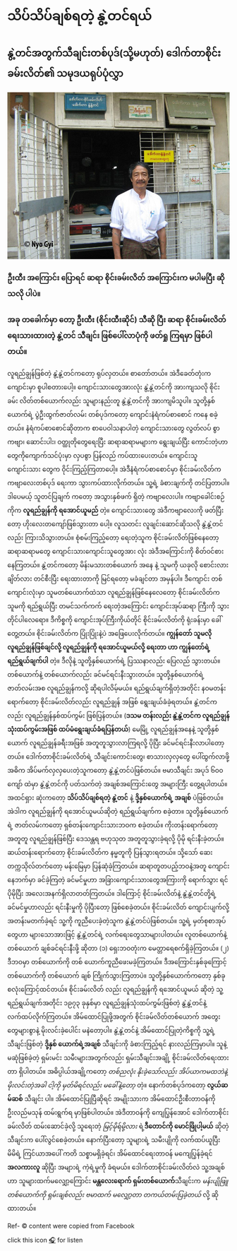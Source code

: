 # သိပ်သိပ်ချစ်ရတဲ့ နွဲ့တင်ရယ်

## နွဲ့တင်အတွက်သီချင်းတစ်ပုဒ်\(သို့မဟုတ်\) ဒေါက်တာစိုင်းခမ်းလိတ်၏ သမုဒယရုပ်ပုံလွှာ

![photo of sayar-sai-khan-leik](.gitbook/assets/sayar-sai-khan-laik.jpg)

### ဦးထီး အကြောင်း ပြောရင် ဆရာ စိုင်းခမ်းလိတ် အကြောင်းက မပါမပြီး ဆိုသလို ပါပဲ။

### အခု တခေါက်မှာ တော့ ဦးထီး \(စိုင်းထီးဆိုင်\) သီဆို ပြီး ဆရာ စိုင်းခမ်းလိတ်  ရေးသားထားတဲ့ နွဲ့တင် သီချင်း ဖြစ်ပေါ်လာပုံကို ဖတ်ရှု ကြရမှာ ဖြစ်ပါတယ်။

လူရည်ချွန်ဖြစ်တဲ့ နွဲ့နွဲ့တင်ကတော့ ရုပ်လှတယ်။ စာတော်တယ်။ အဲဒီခေတ်တုံးက ကျောင်းမှာ စူပါစတားပေါ့။ ကျောင်းသားတွေအားလုံး နွဲ့နွဲ့တင်ကို အားကျသလို စိုင်းခမ်း လိတ်တစ်ယောက်လည်း သူများနည်းတူ နွဲ့နွဲ့တင်ကို အားကျမိသူပါ။ သူတို့နှစ်ယောက်ရဲ့ ပွဲဦးထွက်ဇာတ်လမ်း တစ်ပုဒ်ကတော့ ကျောင်းနံရံကပ်စာစောင် ကနေ စခဲ့တယ်။ နံရံကပ်စာစောင်ဆိုတာက စာပေဝါသနာပါတဲ့ ကျောင်းသားတွေ လွတ်လပ် စွာ ကဗျာ၊ ဆောင်းပါး၊ ဝတ္ထုတိုတွေရေးပြီး ဆရာဆရာမများက ရွေးချယ်ပြီး ကောင်းတဲ့ဟာ တွေကိုကျောက်သင်ပုံးမှာ လှပစွာ ပြန်လည် ကပ်ထားပေးတယ်။ ကျောင်းသူကျောင်းသား တွေက ဝိုင်းကြည့်ကြတာပေါ့။ အဲဒီနံရံကပ်စာစောင်မှာ စိုင်းခမ်းလိတ်က ကဗျာလေးတစ်ပုဒ် ရေးကာ သွားကပ်ထားလိုက်တယ်။ သူ့ရဲ့ ခံစားချက်ကို တင်ပြတာပါ။ ဒါပေမယ့် သူတင်ပြချက် ကတော့ အသွားနှစ်ဖက် ရှိတဲ့ ကဗျာလေးပါ။ ကဗျာခေါင်းစဉ်ကိုက **လူရည်ချွန်ကို ရအောင်ယူမည်** တဲ့။ ကျောင်းသားတွေ အဲဒီကဗျာလေးကို ဖတ်ပြီးတော့ ဟိုးလေးတကျော်ဖြစ်သွားတာ ပေါ့။ လူသတင်း လူချင်းဆောင်ဆိုသလို နွဲ့နွဲ့တင်လည်း ကြားသိသွားတယ်။ စုံစမ်းကြည့်တော့ ရေးတဲ့သူက စိုင်းခမ်းလိတ်ဖြစ်နေတော့ ဆရာဆရာမတွေ ကျောင်းသားကျောင်းသူတွေအား လုံး အဲဒီအကြောင်းကို စိတ်ဝင်စားနေကြတယ်။ နွဲ့တင်ကတော့ မိန်းမသားတစ်ယောက် အနေ နဲ့ သူမကို ယခုလို စောင်းလား ချိတ်လား တင်စီးပြီး ရေးထားတာကို မြင်ရတော့ မခံချင်တာ အမှန်ပါ။ ဒီကျောင်း တစ်ကျောင်းလုံးမှာ သူမတစ်ယောက်ထဲသာ လူရည်ချွန်ဖြစ်နေလေတော့ စိုင်းခမ်းလိတ်က သူမကို ရည်ရွယ်ပြီး တမင်သက်ကက် ရေးတဲ့အကြောင်း ကျောင်းအုပ်ဆရာ ကြီးကို သွားတိုင်ပါလေရော။ ဒီကိစ္စကို ကျောင်းအုပ်ကြီးကိုယ်တိုင် စိုင်းခမ်းလိတ်ကို ရုံးခန်းမှာ ခေါ်တွေ့တယ်။ စိုင်းခမ်းလိတ်က ပြုံးပြုံးနဲ့ပဲ အဖြေပေးလိုက်တယ်။ **ကျွန်တော် သူမလို လူရည်ချွန်ဖြစ်ချင်လို့ လူရည်ချွန်ကို ရအောင်ယူမယ်လို့ ရေးတာ ဟာ ကျွန်တော်ရဲ့ ရည်ရွယ်ချက်ပါ** တဲ့။ ဒီလိုနဲ့ သူတို့နှစ်ယောက်ရဲ့ ပြဿနာလည်း ပြေလည် သွားတယ်။ တစ်ယောက်နဲ့ တစ်ယောက်လည်း ခင်မင်ရင်းနီးသွားတယ်။ သူတို့နှစ်ယောက်ရဲ့ ဇာတ်လမ်းအစ လူရည်ချွန်ကလို့ ဆိုရပါလိမ့်မယ်။ ရည်ရွယ်ချက်ရှိတဲ့အတိုင်း နဝမတန်းရောက်တော့ စိုင်းခမ်းလိတ်လည်း လူရည်ချွန် အဖြစ် ရွေးချယ်ခံခဲ့ရတယ်။ နွဲ့တင်ကလည်း လူရည်ချွန်နှစ်ထပ်ကွမ်း ဖြစ်ပြန်တယ်။ \(**ဒသမ တန်းလည်း နွဲ့နွဲ့တင်က လူရည်ချွန် သုံးထပ်ကွမ်းအဖြစ် ထပ်မံရွေးချယ်ခံရပြန်တယ်**\) မေမြို့ လူရည်ချွန်အနေနဲ့ သူတို့နှစ်ယောက် လူရည်ချွန်ခရီးအဖြစ် အတူတူသွားလာကြရလို့ ပိုပြီး ခင်မင်ရင်းနီးလာပါတော့တယ်။ ဒေါက်တာစိုင်းခမ်းလိတ်ရဲ့ သီချင်းကောင်းတွေ၊ စာသားလှလှတွေ ပေါ်ထွက်လာဖို့ အဓိက အိပ်မက်လှလှပေးတဲ့သူကတော့ နွဲ့နွဲ့တင်ပဲဖြစ်တယ်။ ဗမာသီချင်း အပုဒ် ၆၀၀ ကျော် ထဲမှာ နွဲ့နွဲ့တင်ကို ပတ်သက်တဲ့ အချစ်အကြောင်းတွေ အများကြီး တွေ့ရပါတယ်။ အထင်ရှား ဆုံးကတော့ **သိပ်သိပ်ချစ်ရတဲ့ နွဲ့တင်** နဲ့ **ဒို့နှစ်ယောက်ရဲ့ အချစ်** ပဲဖြစ်တယ်။ အဲဒါက လူရည်ချွန်ကို ရအောင်ယူမယ်ဆိုတဲ့ ရည်ရွယ်ချက်က စခဲ့တာ။ သူတို့နှစ်ယောက်ရဲ့ ဇာတ်လမ်းကတော့ ရှစ်တန်းကျောင်းသားဘဝက စခဲ့တယ်။ ကိုးတန်းရောက်တော့ အတူတူ လူရည်ချွန်ဖြစ်ပြီး ဒေသန္တရ ဗဟုသုတ အတူတူသွားခဲ့ရလို့ ပိုမို ရင်းနီးခဲ့တယ်။ ဆယ်တန်းရောက်တော့ စိုင်းခမ်းလိတ်က နမ္မတူကို ပြန်သွားရတယ်။ သို့သော် ဆေးတက္ကသိုလ်တက်တော့ မန်းမြေမှာ ပြန်ဆုံခဲ့ကြတယ်။ ဆရာတူတပည့်ဘဝနဲ့အတူ ကျောင်းနေဘက်မှာ ခင်ခဲ့ကြတဲ့ ခင်မင်မှုဟာ အခြားကျောင်းသားတွေအကြားကို ရောက်သွား ရင် ပိုမိုပြီး အလေးအနက်ရှိလာတတ်ကြတယ်။ ဒါကြောင့် စိုင်းခမ်းလိတ်နဲ့ နွဲ့နွဲ့တင်တို့ရဲ့ ခင်မင်မှုဟာလည်း ရင်းနီးမှုကို ပိုပြီးတော့ ဖြစ်စေခဲ့တယ်။ စိုင်းခမ်းလိတ် ကျောင်းပျက်လို့ အတန်းမတက်ခဲ့ရင် သူ့ကို ကူညီပေးခဲ့တဲ့သူက နွဲ့နွဲ့တင်ပဲဖြစ်တယ်။ သူ့ရဲ့ မှတ်စုစာအုပ်တွေဟာ များသောအားဖြင့် နွဲ့နွဲ့တင်ရဲ့ လက်ရေးတွေသာများပါတယ်။ လူတစ်ယောက်နဲ့ တစ်ယောက် ချစ်ခင်ရင်းနီးဖို့ ဆိုတာ \(၁\) ရှေးဘဝတုံးက မေတ္တာရေစက်ရှိခဲ့ကြတယ်။ \(၂\) ဒီဘဝမှာ တစ်ယောက်ကို တစ် ယောက်ကူညီဖေးမခဲ့ကြတယ်။ ဒီအကြောင်းနှစ်ခုကြောင့် တစ်ယောက်ကို တစ်ယောက် ချစ် ကြိုက်သွားကြတာပဲ။ သူတို့နှစ်ယောက်ကတော့ နှစ်ခုစလုံးကြောင့်ထင်တယ်။ စိုင်းခမ်းလိတ် လည်း လူရည်ချွန်ကို ရအောင်ယူမယ် ဆိုတဲ့ သူ့ရည်ရွယ်ချက်အတိုင်း ၁၉၇၃ ခုနှစ်မှာ လူရည်ချွန်သုံးထပ်ကွမ်းဖြစ်တဲ့ နွဲ့နွဲ့တင်နဲ့ လက်ထပ်လိုက်ကြတယ်။ အိမ်ထောင်ပြုဖို့အတွက် စိုင်းခမ်လိတ်တစ်ယောက် အတွေးတွေများစွာနဲ့ မိုးလင်းခဲ့ပေါင်း မနဲတော့ပါ။ နွဲ့နွဲ့တင်နဲ့ အိမ်ထောင်ပြုတဲ့ကိစ္စကို သူ့ရဲ့ သီချင်းဖြစ်တဲ့ **ဒို့နှစ် ယောက်ရဲ့အချစ်** သီချင်းကို ခံစားကြည့်ရင် နားလည်ကြမှာပါ။ သူနဲ့ မဆုံဖြစ်ခဲ့တဲ့ ရှမ်းမင်း သမီးများအတွက်လည်း ရှမ်းသီချင်းအချို့ စိုင်းခမ်းလိတ်ရေးထားတာ ရှိပါတယ်။ အဓိပ္ပါယ်အချို့ကတော့ _တစ်ညလုံး နိုးခဲ့သော်လည်း အိပ်ယာကမထဘဲနဲ့ မိုးလင်းတဲ့အခါ ငါ့ကို မှတ်မိရင်လည်း မခေါ်နဲ့တော့_ တဲ့။ နောက်တစ်ပုဒ်ကတော့ **လွယ်ဆမ်ဆစ်** သီချင်း ပါ။ အိမ်ထောင်ပြုပြီဆိုရင် အမျိုးသားက အိမ်ထောင်ဦးစီးတာဝန်ကို ဦးလည်မသုန် ထမ်းရွက်ရ မှာဖြစ်ပါတယ်။ အဲဒီတာဝန်ကို ကျေပြွန်အောင် ဒေါက်တာစိုင်းခမ်းလိတ် ထမ်းဆောင်ခဲ့လို့ သူရေးတဲ့ _မြင့်မိုရ်မို့လား_ ရဲ့**ဒီတောင်ကို မောင်ဖြိုပါ့မယ်** ဆိုတဲ့သီချင်းက ပေါ်လွင်စေခဲ့တယ်။ နောက်ပြီးတော့ သူများရဲ့ သမီးပျိုကို လက်ထပ်ယူပြီး မိမိရဲ့ ကြင်ယာအပေါ် ကတိ သစ္စာမရှိခဲ့ရင်၊ အိမ်ထောင်ရေးတာဝန် မကျေပြွန်ခဲ့ရင် **အလကားလူ** ဆိုပြီး အများရဲ့ ကဲ့ရဲ့မှုကို ခံရမယ်။ ဒေါက်တာစိုင်းခမ်းလိတ်လဲ သူ့အချစ်ဟာ သူများထက်မလျှော့ကြောင်း **မန္တလေးရောက် ရှမ်းတစ်ယောက်**သီချင်းက _မန်းပျိုဖြူတစ်ယောက်ကို ရှမ်းချစ်လည်း ဗမာထက် မလျှော့တာ တကယ်တမ်းပြခဲ့တယ်_ လို့ ဆိုထားတယ်။

Ref- © content were copied from Facebook

click this icon [🎧](https://soundcloud.com/user-357364716/zfzjcp3rmmhq) for listen

